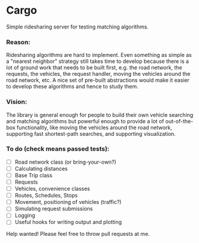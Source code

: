 Cargo
=======
Simple ridesharing server for testing matching algorithms.

### Reason:

Ridesharing algorithms are hard to implement. Even something as simple as a
"nearest neighbor" strategy still takes time to develop because there is a
lot of ground work that needs to be built first, e.g. the road network, the
requests, the vehicles, the request handler, moving the vehicles around the
road network, etc. A nice set of pre-built abstractions would make it easier
to develop these algorithms and hence to study them.

### Vision:

The library is general enough for people to build their own vehicle searching
and matching algorithms but powerful enough to provide a lot of out-of-the-box
functionality, like moving the vehicles around the road network, supporting
fast shortest-path searches, and supporting visualization.

### To do (check means passed tests):

- [ ] Road network class (or bring-your-own?)
- [ ] Calculating distances
- [ ] Base Trip class
- [ ] Requests
- [ ] Vehicles, convenience classes
- [ ] Routes, Schedules, Stops
- [ ] Movement, positioning of vehicles (traffic?)
- [ ] Simulating request submissions
- [ ] Logging
- [ ] Useful hooks for writing output and plotting

Help wanted! Please feel free to throw pull requests at me.
